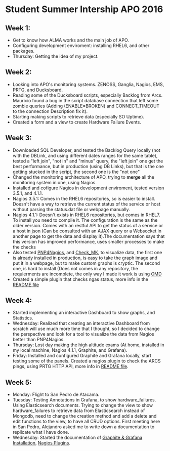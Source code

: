 # Student Summer Intership APO 2016
## Week 1:
* Get to know how ALMA works and the main job of APO. 
* Configuring development enviroment: installing RHEL6, and other packages.
* Thursday: Getting the idea of my project.

## Week 2:
* Looking into APO's monitoring systems. ZENOSS, Ganglia, Nagios, EMS, PRTG, and Ducksboard.
* Reading some of the Ducksboard scripts, especially Backlog from Arcs. Mauricio found a bug in the script database connection that left some zombie queries (Adding (ENABLE=BROKEN) and CONNECT_TIMEOUT to the connection Description fix it).
* Starting making scripts to retrieve data (especially SO Uptime).
* Created a form and a view to create Hardware Failure Events.

## Week 3:
* Downloaded SQL Developer, and tested the Backlog Query locally (not with the DBLink, and using different dates ranges for the same table), tested a "left join", "not in" and "minus" query, the "left join" one get the best performance, but in production (using DB Links), but that is the one getting stucked in the script, the second one is the "not one" 
* Changed the monitoring architecture of APO, trying to **merge** all the monitoring system in one, using Nagios.
*  Installed and cofigure Nagios in development enviroment, tested version 3.5.1, and 4.1.1.
  * Nagios 3.5.1: Comes in the RHEL6 repositories, so is easier to install. Doesn't have a way to retrieve the current status of the service or host without parsing the status.dat file or webpage manually.
  * Nagios 4.1.1: Doesn't exists in RHEL6 repositories, but comes in RHEL7. To install you need to compile it. The configuration is the same as the older version. Comes with an restful API to get the status of a service or a host in json (Can be consulted with an AJAX query or a Websocket in another page to get the data and display it).The documentation says that this version has improved performance, uses smaller processes to make the checks
* Also tested [PNP4Nagios](https://docs.pnp4nagios.org/), and [Check_MK](https://mathias-kettner.de/check_mk.html), to visualize data, the first one is already installed in production, is easy to take the graph image and put it in a webpage, but to make custom graphs is cryptic. The second one, is hard to install (Does not comes in any repository, the requierments are incomplete, the only way I made it work is using [OMD](http://omdistro.org/)
* Created a simple plugin that checks ngas status, more info in the [README file](nagios_plugins/README.md) 

## Week 4:
* Started implementing an interactive Dashboard to show graphs, and Statistics.
* Wednesday: Realized that creating an interactive Dashboard from scratch will use much more time that I thought, so I decided to change the perspective and look for a tool to visualize the data from Nagios better than PNP4Nagios. 
* Thursday: Lost day making the high altitude exams (At home, installed in my local machine, Nagios 4.1.1, Graphite, and Grafana).
* Friday: Installed and configured Graphite and Grafana locally, start testing some of the panels. Created a nagios plugin to check the ARCS pings, using PRTG HTTP API, more info in [README file](nagios_plugins/README.md).

## Week 5:
* Monday: Flight to San Pedro de Atacama.
* Tuesday: Testing Annotations in Grafana, to show hardware_failures. Using Elasticsearch documents. Trying to change the view to show hardware_failures to retrieve data from Elasticsearch instead of Mongodb, need to change the creation method and add a delete and edit functions to the view, to have all CRUD options. First meeting here in San Pedro, Alejandro asked me to write down a documentation to replicate what I have done.
* Wednesday: Started the documentation of [Graphite & Grafana Installation](Graphite+Grafana.md), [Nagios Plugins](nagios_plugins/README.md).
